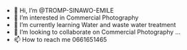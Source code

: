 - 👋 Hi, I’m @TROMP-SINAWO-EMILE
- 👀 I’m interested in Commercial Photography 
- 🌱 I’m currently learning Water and waste water treatment 
- 💞️ I’m looking to collaborate on Commercial Photography ...
- 📫 How to reach me 0661651465

<!---
TROMP-SINAWO-EMILE/TROMP-SINAWO-EMILE is a ✨ special ✨ repository because its `README.md` (this file) appears on your GitHub profile.
You can click the Preview link to take a look at your changes.
--->
